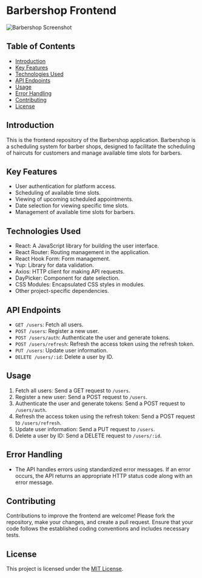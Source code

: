 # Barbershop Frontend

![Barbershop Screenshot](screenshot.png)

## Table of Contents

- [Introduction](#introduction)
- [Key Features](#key-features)
- [Technologies Used](#technologies-used)
- [API Endpoints](#api-endpoints)
- [Usage](#usage)
- [Error Handling](#error-handling)
- [Contributing](#contributing)
- [License](#license)

## Introduction

This is the frontend repository of the Barbershop application. Barbershop is a scheduling system for barber shops, designed to facilitate the scheduling of haircuts for customers and manage available time slots for barbers.

## Key Features

- User authentication for platform access.
- Scheduling of available time slots.
- Viewing of upcoming scheduled appointments.
- Date selection for viewing specific time slots.
- Management of available time slots for barbers.

## Technologies Used

- React: A JavaScript library for building the user interface.
- React Router: Routing management in the application.
- React Hook Form: Form management.
- Yup: Library for data validation.
- Axios: HTTP client for making API requests.
- DayPicker: Component for date selection.
- CSS Modules: Encapsulated CSS styles in modules.
- Other project-specific dependencies.

## API Endpoints

- `GET /users`: Fetch all users.
- `POST /users`: Register a new user.
- `POST /users/auth`: Authenticate the user and generate tokens.
- `POST /users/refresh`: Refresh the access token using the refresh token.
- `PUT /users`: Update user information.
- `DELETE /users/:id`: Delete a user by ID.

## Usage

1. Fetch all users: Send a GET request to `/users`.
2. Register a new user: Send a POST request to `/users`.
3. Authenticate the user and generate tokens: Send a POST request to `/users/auth`.
4. Refresh the access token using the refresh token: Send a POST request to `/users/refresh`.
5. Update user information: Send a PUT request to `/users`.
6. Delete a user by ID: Send a DELETE request to `/users/:id`.

## Error Handling

- The API handles errors using standardized error messages. If an error occurs, the API returns an appropriate HTTP status code along with an error message.

## Contributing

Contributions to improve the frontend are welcome! Please fork the repository, make your changes, and create a pull request. Ensure that your code follows the established coding conventions and includes necessary tests.

## License

This project is licensed under the [MIT License](LICENSE).

